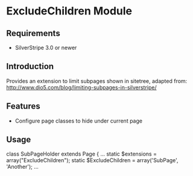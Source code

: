 # ExcludeChildren Module

## Requirements

 * SilverStripe 3.0 or newer

## Introduction

Provides an extension to limit subpages shown in sitetree,
adapted from: http://www.dio5.com/blog/limiting-subpages-in-silverstripe/

## Features

  * Configure page classes to hide under current page

## Usage

class SubPageHolder extends Page {
	...
	static $extensions = array("ExcludeChildren");
	static $ExcludeChildren = array('SubPage', 'Another');
	...